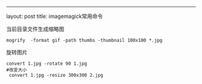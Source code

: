 ---
layout: post
title: imagemagick常用命令


当前目录文件生成缩略图
``` shell
mogrify  -format gif -path thumbs -thumbnail 100x100 *.jpg
```

旋转图片
``` shell
convert 1.jpg -rotate 90 1.jpg
#改变大小
 convert 1.jpg -resize 300x300 2.jpg
```

